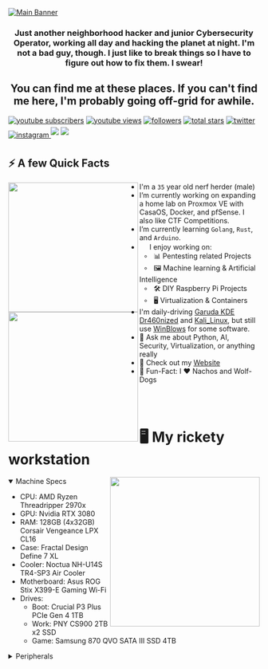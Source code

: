  [![Main Banner](https://github.com/cypheroxide/cypheroxide/assets/72179176/725cc982-713d-4383-aea8-1a203397fbdc)](https://angelsantiago.me)

<!--Welcome to my readme source! Glad to see you here. Some would say this was fun, but I only chose to do this because I was tired of a plain looking profile. In any case, thanks for stopping by-->

<h3 align="center">Just another neighborhood hacker and junior Cybersecurity Operator, working all day and hacking the planet at night. I'm not a bad guy, though. I just like to break things so I have to figure out how to fix them. I swear!</h3>
<div align="center">

<h2 align="center">You can find me at these places. If you can't find me here, I'm probably going off-grid for awhile.</h2></div>
<p align="left">
   <a href="https://www.youtube.com/c/cypher-oxide?sub_confirmation=1">
         <img alt="youtube subscribers" title="Subscribe to my YouTube channel" src="https://custom-icon-badges.demolab.com/youtube/channel/subscribers/UCLEQ8FAo6qX86FZNUmrEgdA?color=%23E05D44&label=SUBSCRIBE&logo=video&logoColor=white&style=for-the-badge&labelColor=CE4630"/></a> 
      <a href="https://www.youtube.com/c/cypher-oxide">
         <img alt="youtube views" title="YouTube views" src="https://custom-icon-badges.demolab.com/youtube/channel/views/UCLEQ8FAo6qX86FZNUmrEgdA?color=%23E1AD0E&logo=eye&logoColor=white&style=for-the-badge&labelColor=C79600"/></a> 
      <a href="https://github.com/cypheroxide?tab=followers">
         <img alt="followers" title="Follow me on Github" src="https://custom-icon-badges.demolab.com/github/followers/cypheroxide?color=236ad3&labelColor=1155ba&style=for-the-badge&logo=person-add&label=Follow&logoColor=white"/></a>
      <a href="https://github.com/cypheroxide?tab=repositories&sort=stargazers">
         <img alt="total stars" title="Total stars on GitHub" src="https://custom-icon-badges.demolab.com/github/stars/cypheroxide?color=55960c&style=for-the-badge&labelColor=488207&logo=star"/></a>
      <a href="https://twitter.com/HopeIntSys" target="_blank">
         <img src=https://img.shields.io/badge/twitter-%2300acee.svg?&style=for-the-badge&logo=twitter&logoColor=white alt=twitter style="margin-bottom: 5px;" /></a>
      <a href="https://instagram.com/cypheroxide" target="_blank">
         <img src=https://img.shields.io/badge/instagram-%23000000.svg?&style=for-the-badge&logo=instagram&logoColor=white alt=instagram style="margin-bottom: 5px;"/>
      <a href="https://discord.gg/flipper-xtreme" target="_blank">
         <img src="https://img.shields.io/badge/Discord-5865F2?style=for-the-badge&logo=discord&logoColor=white" style="margin-bottom: 5px;"/></a>
      <a href="https://discord.gg/3kWZpq97Va" target="_blank">
         <img src="https://img.shields.io/badge/Discord-5865F2?style=for-the-badge&logo=discord&logoColor=white" style="margin-bottom: 5px;"/></a>

## ⚡️ A few Quick Facts

<!--This part was an absolute nightmare to figure out. Turns out that Githubs extended markdown is scuffed. Left-embedded gifs break everything, so what you see below is the only way to fix it. I seem to be the only one to have even gotten that far.
-->

<div>
  <img align="left" height="260vh" src="https://github.com/cypheroxide/cypheroxide/assets/72179176/e71d5129-c49d-4094-afa5-271a2b23c4f1.gif">
  <img align="left" height="260vh" src="https://upload.wikimedia.org/wikipedia/commons/3/3d/1_120_transparent.png">
</div>

-  I'm a `35` year old nerf herder (male)
-  I’m currently working on expanding a home lab on Proxmox VE with CasaOS, Docker, and pfSense. I also like CTF Competitions.
-  I’m currently learning `Golang`, `Rust`, and `Arduino`.
- <img src="https://media.giphy.com/media/WUlplcMpOCEmTGBtBW/giphy.gif" width="16">  I enjoy working on:<br>
&nbsp; ∘ &nbsp; 📊 Pentesting related Projects<br>
&nbsp; ∘ &nbsp; 🖼 Machine learning & Artificial Intelligence<br>
&nbsp; ∘ &nbsp; 🛠 DIY Raspberry Pi Projects<br>
&nbsp; ∘ &nbsp; 🖥️ Virtualization & Containers
- I'm daily-driving [Garuda KDE Dr460nized](https://garudalinux.org) and [Kali_Linux](https://www.kali.org/), but still use [WinBlows](https://geekprank.com/) for some software.
- 💬 Ask me about Python, AI, Security, Virtualization, or anything really
- 📙 Check out my [Website](https://angelsantiago.me)
- 🎉 Fun-Fact: I ❤️ Nachos and Wolf-Dogs

<br><br>

# 🖥️ My rickety workstation

<img align="right" height="300vh" src="https://github.com/cypheroxide/cypheroxide/assets/72179176/cc1b64eb-a6a6-42a1-b026-3529455f7ba8">
<details open>
  <summary>Machine Specs</summary>

  - CPU: AMD Ryzen Threadripper 2970x
  - GPU: Nvidia RTX 3080
  - RAM: 128GB (4x32GB) Corsair Vengeance LPX CL16
  - Case: Fractal Design Define 7 XL
  - Cooler: Noctua NH-U14S TR4-SP3 Air Cooler
  - Motherboard: Asus ROG Stix X399-E Gaming Wi-Fi
  - Drives:
    - Boot: Crucial P3 Plus PCIe Gen 4 1TB
    - Work: PNY CS900 2TB x2 SSD
    - Game: Samsung 870 QVO SATA III SSD 4TB

</details>

<details>
  <summary>Peripherals</summary>

  - Monitor: 3x UPERFECT 500 nits 10bit 16" Frameless 120hz 2560 x 1600, 1x ZSCMALLS 15.6" 60hz 1080 X 1920
  - Keyboard: Drop Enter + Lord of the Rings w/ Dwarvish Keycap Set, Holy Panda X switches, Phantom Stabs; added foam mod, force break mod, tuned stabs.
  - Mouse: UtechSmart Venus Pro RGB Wireless + 16M Chroma RGB, 16 programmable buttons, 16K DPI
  - Audio Equip:
    - Speakers: N/A (Apartment Life)
    - Amplifier/DAC: Qudelix-5K Bluetooth, aptX Adaptive/aptX HD
    - Microphone: Hyper X QuadCast (Blue Yeti too heavy for boom arm)
    - Headphones: Sony WH-1000XM4 (Wireless/Wired, ANC); Sennheiser HD 599 Open Back, Ivory
    - Earbuds/IEMs: MEE audio M6 Pro 2nd Gen, Wired + BTC2 aptX Bluetooth adapter

  </details>

<br><br>
